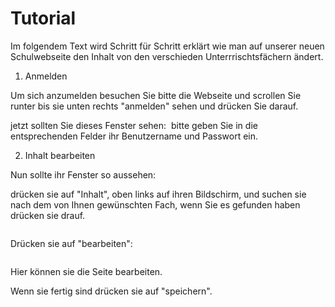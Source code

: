 # Tutorial

Im folgendem Text wird Schritt für Schritt erklärt wie man auf unserer neuen Schulwebseite den Inhalt von den verschieden Unterrrischtsfächern ändert.

1. Anmelden

Um sich anzumelden besuchen Sie bitte die Webseite und scrollen Sie runter bis sie unten rechts "anmelden" sehen und drücken Sie darauf.
![]()

jetzt sollten Sie dieses Fenster sehen:
![]()
bitte geben Sie in die entsprechenden Felder ihr Benutzername und Passwort ein.

2. Inhalt bearbeiten

Nun sollte ihr Fenster so aussehen:
![]()

drücken sie auf "Inhalt", oben links auf ihren Bildschirm, und suchen sie nach dem von Ihnen gewünschten Fach, wenn Sie es gefunden haben drücken sie drauf.

![]()

Drücken sie auf "bearbeiten":

![]()

Hier können sie die Seite bearbeiten.

Wenn sie fertig sind drücken sie auf "speichern".
![]()
